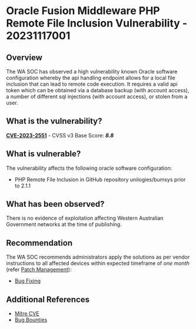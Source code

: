 # Oracle Fusion Middleware PHP Remote File Inclusion Vulnerability - 20231117001

## Overview

The WA SOC has observed a high vulnerability known Oracle software configuration  whereby the api handling endpoint allows for a local file inclusion that can lead to remote code execution. It requires a valid api token which can be obtained via a database backup (with account access), a number of different sql injections (with account access), or stolen from a user.

## What is the vulnerability?

[**CVE-2023-2551**](https://nvd.nist.gov/vuln/detail/CVE-2023-2551) - CVSS v3 Base Score: ***8.8***

## What is vulnerable?

The vulnerability affects the following oracle software configuration:

- PHP Remote File Inclusion in GitHub repository unilogies/bumsys prior to 2.1.1

## What has been observed?

There is no evidence of exploitation affecting Western Australian Government networks at the time of publishing.

## Recommendation

The WA SOC recommends administrators apply the solutions as per vendor instructions to all affected devices within expected timeframe of *one month* (refer [Patch Management](../guidelines/patch-management.md)):

- [Bug Fixing](https://github.com/unilogies/bumsys/commit/86e29dd23df348ec6075f0c0de8e06b8d9fb0a9a)

## Additional References

- [Mitre CVE](https://cve.mitre.org/cgi-bin/cvename.cgi?name=CVE-2023-2551)
- [Bug Bounties](https://huntr.com/bounties/5723613c-55c6-4f18-9ed3-61ad44f5de9c/)
